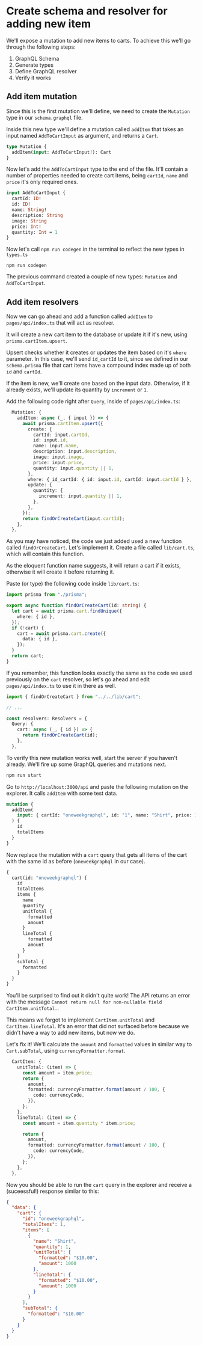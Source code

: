 # Create schema and resolver for adding new item

We'll expose a mutation to add new items to carts. To achieve this we'll go through the following steps:

1. GraphQL Schema
2. Generate types
3. Define GraphQL resolver
4. Verify it works

## Add item mutation

Since this is the first mutation we'll define, we need to create the `Mutation` type in our `schema.graphql` file.

Inside this new type we'll define a mutation called `addItem` that takes an input named `AddToCartInput` as argument, and returns a `Cart`.

```graphql
type Mutation {
  addItem(input: AddToCartInput!): Cart
}
```

Now let's add the `AddToCartInput` type to the end of the file. It'll contain a number of properties needed to create cart items, being `cartId`, `name` and `price` it's only required ones.

```graphql
input AddToCartInput {
  cartId: ID!
  id: ID!
  name: String!
  description: String
  image: String
  price: Int!
  quantity: Int = 1
}
```

Now let's call `npm run codegen` in the terminal to reflect the new types in `types.ts`

`npm run codegen`

The previous command created a couple of new types: `Mutation` and `AddToCartInput`.

## Add item resolvers

Now we can go ahead and add a function called `addItem` to `pages/api/index.ts` that will act as resolver.

It will create a new cart item to the database or update it if it's new, using `prisma.cartItem.upsert`.

Upsert checks whether it creates or updates the item based on it's `where` parameter. In this case, we'll send `id_cartId` to it, since we defined in our `schema.prisma` file that cart items have a compound index made up of both `id` and `cartId`.

If the item is new, we'll create one based on the input data. Otherwise, if it already exists, we'll update its quantity by `increment` or `1`.

Add the following code right after `Query`, inside of `pages/api/index.ts`:

```ts
  Mutation: {
    addItem: async (_, { input }) => {
      await prisma.cartItem.upsert({
        create: {
          cartId: input.cartId,
          id: input.id,
          name: input.name,
          description: input.description,
          image: input.image,
          price: input.price,
          quantity: input.quantity || 1,
        },
        where: { id_cartId: { id: input.id, cartId: input.cartId } },
        update: {
          quantity: {
            increment: input.quantity || 1,
          },
        },
      });
      return findOrCreateCart(input.cartId);
    },
  },
```

As you may have noticed, the code we just added used a new function called `findOrCreateCart`. Let's implement it. Create a file called `lib/cart.ts`, which will contain this function.

As the eloquent function name suggests, it will return a cart if it exists, otherwise it will create it before returning it.

Paste (or type) the following code inside `lib/cart.ts`:

```ts
import prisma from "./prisma";

export async function findOrCreateCart(id: string) {
  let cart = await prisma.cart.findUnique({
    where: { id },
  });
  if (!cart) {
    cart = await prisma.cart.create({
      data: { id },
    });
  }
  return cart;
}
```

If you remember, this function looks exactly the same as the code we used previously on the `cart` resolver, so let's go ahead and edit `pages/api/index.ts` to use it in there as well.

```ts
import { findOrCreateCart } from "../../lib/cart";

// ...

const resolvers: Resolvers = {
  Query: {
    cart: async (_, { id }) => {
      return findOrCreateCart(id);
    },
  },
```

To verify this new mutation works well, start the server if you haven't already. We'll fire up some GraphQL queries and mutations next.

```bash
npm run start
```

Go to `http://localhost:3000/api` and paste the following mutation on the explorer. It calls `addItem` with some test data.

```graphql
mutation {
  addItem(
    input: { cartId: "oneweekgraphql", id: "1", name: "Shirt", price: 1000 }
  ) {
    id
    totalItems
  }
}
```

Now replace the mutation with a `cart` query that gets all items of the cart with the same id as before (`oneweekgraphql` in our case).

```graphql
{
  cart(id: "oneweekgraphql") {
    id
    totalItems
    items {
      name
      quantity
      unitTotal {
        formatted
        amount
      }
      lineTotal {
        formatted
        amount
      }
    }
    subTotal {
      formatted
    }
  }
}
```

You'll be surprised to find out it didn't quite work! The API returns an error with the message `Cannot return null for non-nullable field CartItem.unitTotal.`.

This means we forgot to implement `CartItem.unitTotal` and `CartItem.lineTotal`. It's an error that did not surfaced before because we didn't have a way to add new items, but now we do.

Let's fix it! We'll calculate the `amount` and `formatted` values in similar way to `Cart.subTotal`, using `currencyFormatter.format`.

```ts
  CartItem: {
    unitTotal: (item) => {
      const amount = item.price;
      return {
        amount,
        formatted: currencyFormatter.format(amount / 100, {
          code: currencyCode,
        }),
      };
    },
    lineTotal: (item) => {
      const amount = item.quantity * item.price;

      return {
        amount,
        formatted: currencyFormatter.format(amount / 100, {
          code: currencyCode,
        }),
      };
    },
  },
```

Now you should be able to run the `cart` query in the explorer and receive a (suceessful!) response similar to this:

```json
{
  "data": {
    "cart": {
      "id": "oneweekgraphql",
      "totalItems": 1,
      "items": [
        {
          "name": "Shirt",
          "quantity": 1,
          "unitTotal": {
            "formatted": "$10.00",
            "amount": 1000
          },
          "lineTotal": {
            "formatted": "$10.00",
            "amount": 1000
          }
        }
      ],
      "subTotal": {
        "formatted": "$10.00"
      }
    }
  }
}
```
